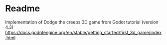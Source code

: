 # Readme
Implementation of Dodge the creeps 3D game from Godot tutorial (version 4.3)  
https://docs.godotengine.org/en/stable/getting_started/first_3d_game/index.html